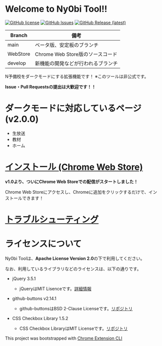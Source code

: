 # Welcome to Ny0bi Tool!!

[![GitHub license](https://img.shields.io/github/license/CoreNion/Ny0bi_Tool?style=plastic)](https://github.com/CoreNion/Ny0bi_Tool/LICENSE) 
[![GitHub Issues](https://img.shields.io/github/issues/CoreNion/Ny0bi_Tool?style=plastic)](https://github.com/CoreNion/Ny0bi_Tool/issues)
[![GitHub Release (latest)](https://img.shields.io/github/v/release/CoreNion/Ny0bi_Tool?label=Latest%20Release&style=plastic)](https://github.com/CoreNion/Ny0bi_Tool/releases/latest)

| Branch        | 備考                                  | 
| ------------ | -------------------------------------- | 
| main         | ベータ版、安定板のブランチ               | 
| WebStore      | Chrome Web Store版のソースコード       | 
| develop  | 新機能の開発などが行われるブランチ   | 

N予備校をダークモードにする拡張機能です！ ※このツールは非公式です。

**Issue・Pull Requestsの提出は大歓迎です！！**

# ダークモードに対応しているページ(v2.0.0)

- 生放送
- 教材
- ホーム

# [インストール (Chrome Web Store)](https://chrome.google.com/webstore/detail/ny0bi-tool/lkmfjlmabmkedlocaclfgbemmdofjfjg)
**v1.0より、ついにChrome Web Storeでの配信がスタートしました！**

Chrome Web Storeにアクセスし、Chromeに追加をクリックするだけで、インストールできます！

# [トラブルシューティング](https://github.com/CoreNion/Ny0bi_Tool/wiki/%E3%83%88%E3%83%A9%E3%83%96%E3%83%AB%E3%82%B7%E3%83%A5%E3%83%BC%E3%83%86%E3%82%A3%E3%83%B3%E3%82%B0)

# ライセンスについて
Ny0bi Toolは、**Apache License Version 2.0**の下で利用してください。

なお、利用しているライブラリなどのライセンスは、以下の通りです。

- jQuery 3.5.1
  - jQueryはMIT Lisenceです。[詳細情報](https://jquery.org/license/)

- github-buttons v2.14.1
  - github-buttonsはBSD 2-Clause Licenseです。[リポジトリ](https://github.com/ntkme/github-buttons/)

- CSS Checkbox Library 1.5.2
  - CSS Checkbox LibraryはMIT Licenseです。[リポジトリ](https://github.com/hunzaboy/CSS-Checkbox-Library)

This project was bootstrapped with [Chrome Extension CLI](https://github.com/dutiyesh/chrome-extension-cli)
